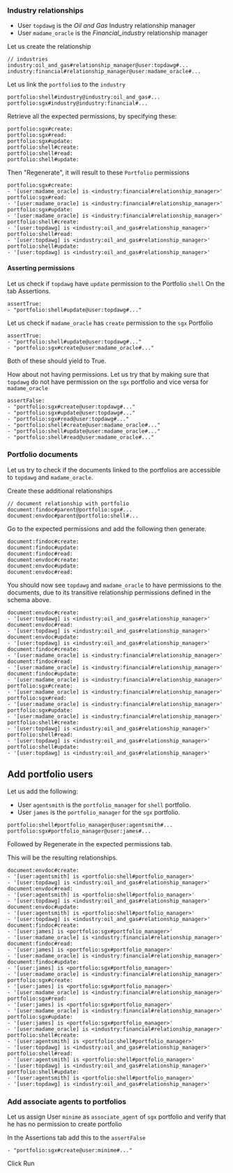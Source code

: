 ### Industry relationships
* User `topdawg` is the _Oil and Gas_ Industry relationship manager
* User `madame_oracle` is the _Financial_industry_ relationship manager

Let us create the relationship

```
// industries
industry:oil_and_gas#relationship_manager@user:topdawg#...
industry:financial#relationship_manager@user:madame_oracle#...
```

Let us link the `portfolio`s to the `industry`

```
portfolio:shell#industry@industry:oil_and_gas#...
portfolio:sgx#industry@industry:financial#...
```

Retrieve all the expected permissions, by specifying these:

```
portfolio:sgx#create: 
portfolio:sgx#read:
portfolio:sgx#update:
portfolio:shell#create:
portfolio:shell#read:
portfolio:shell#update:

```

Then "Regenerate", it will result to these `Portfolio` permissions

```
portfolio:sgx#create:
- '[user:madame_oracle] is <industry:financial#relationship_manager>'
portfolio:sgx#read:
- '[user:madame_oracle] is <industry:financial#relationship_manager>'
portfolio:sgx#update:
- '[user:madame_oracle] is <industry:financial#relationship_manager>'
portfolio:shell#create:
- '[user:topdawg] is <industry:oil_and_gas#relationship_manager>'
portfolio:shell#read:
- '[user:topdawg] is <industry:oil_and_gas#relationship_manager>'
portfolio:shell#update:
- '[user:topdawg] is <industry:oil_and_gas#relationship_manager>'

```

#### Asserting permissions

Let us check if `topdawg` have `update` permission to the Portfolio `shell`
On the tab Assertions.

```
assertTrue:
- "portfolio:shell#update@user:topdawg#..."
```

Let us check if `madame_oracle` has `create` permission to the `sgx` Portfolio

```
assertTrue:
- "portfolio:shell#update@user:topdawg#..."
- "portfolio:sgx#create@user:madame_oracle#..."
```
Both of these should yield to True.

How about not having permissions.  Let us try that by making sure that `topdawg` do not have permission on the `sgx` portfolio and vice versa for `madame_oracle`

```
assertFalse:
- "portfolio:sgx#create@user:topdawg#..."
- "portfolio:sgx#update@user:topdawg#..."
- "portfolio:sgx#read@user:topdawg#..."
- "portfolio:shell#create@user:madame_oracle#..."
- "portfolio:shell#update@user:madame_oracle#..."
- "portfolio:shell#read@user:madame_oracle#..."
```

### Portfolio documents

Let us try to check if the documents linked to the portfolios are accessible to `topdawg` and `madame_oracle`.

Create these additional relationships

```
// document relationship with portfolio
document:findoc#parent@portfolio:sgx#...
document:envdoc#parent@portfolio:shell#...
```

Go to the expected permissions and add the following then generate.

```
document:findoc#create: 
document:findoc#update: 
document:findoc#read: 
document:envdoc#create: 
document:envdoc#update: 
document:envdoc#read: 
```

You should now see `topdawg` and `madame_oracle` to have permissions to the documents, due to its transitive relationship permissions defined in the schema above.

```
document:envdoc#create:
- '[user:topdawg] is <industry:oil_and_gas#relationship_manager>'
document:envdoc#read:
- '[user:topdawg] is <industry:oil_and_gas#relationship_manager>'
document:envdoc#update:
- '[user:topdawg] is <industry:oil_and_gas#relationship_manager>'
document:findoc#create:
- '[user:madame_oracle] is <industry:financial#relationship_manager>'
document:findoc#read:
- '[user:madame_oracle] is <industry:financial#relationship_manager>'
document:findoc#update:
- '[user:madame_oracle] is <industry:financial#relationship_manager>'
portfolio:sgx#create:
- '[user:madame_oracle] is <industry:financial#relationship_manager>'
portfolio:sgx#read:
- '[user:madame_oracle] is <industry:financial#relationship_manager>'
portfolio:sgx#update:
- '[user:madame_oracle] is <industry:financial#relationship_manager>'
portfolio:shell#create:
- '[user:topdawg] is <industry:oil_and_gas#relationship_manager>'
portfolio:shell#read:
- '[user:topdawg] is <industry:oil_and_gas#relationship_manager>'
portfolio:shell#update:
- '[user:topdawg] is <industry:oil_and_gas#relationship_manager>'
```

## Add portfolio users

Let us add the following:
* User `agentsmith` is the `portfolio_manager` for `shell` portfolio.
* User `james` is the `portfolio_manager` for the `sgx` portfolio.

```
portfolio:shell#portfolio_manager@user:agentsmith#...
portfolio:sgx#portfolio_manager@user:james#...
```

Followed by Regenerate in the expected permissions tab.

This will be the resulting relationships.

```
document:envdoc#create:
- '[user:agentsmith] is <portfolio:shell#portfolio_manager>'
- '[user:topdawg] is <industry:oil_and_gas#relationship_manager>'
document:envdoc#read:
- '[user:agentsmith] is <portfolio:shell#portfolio_manager>'
- '[user:topdawg] is <industry:oil_and_gas#relationship_manager>'
document:envdoc#update:
- '[user:agentsmith] is <portfolio:shell#portfolio_manager>'
- '[user:topdawg] is <industry:oil_and_gas#relationship_manager>'
document:findoc#create:
- '[user:james] is <portfolio:sgx#portfolio_manager>'
- '[user:madame_oracle] is <industry:financial#relationship_manager>'
document:findoc#read:
- '[user:james] is <portfolio:sgx#portfolio_manager>'
- '[user:madame_oracle] is <industry:financial#relationship_manager>'
document:findoc#update:
- '[user:james] is <portfolio:sgx#portfolio_manager>'
- '[user:madame_oracle] is <industry:financial#relationship_manager>'
portfolio:sgx#create:
- '[user:james] is <portfolio:sgx#portfolio_manager>'
- '[user:madame_oracle] is <industry:financial#relationship_manager>'
portfolio:sgx#read:
- '[user:james] is <portfolio:sgx#portfolio_manager>'
- '[user:madame_oracle] is <industry:financial#relationship_manager>'
portfolio:sgx#update:
- '[user:james] is <portfolio:sgx#portfolio_manager>'
- '[user:madame_oracle] is <industry:financial#relationship_manager>'
portfolio:shell#create:
- '[user:agentsmith] is <portfolio:shell#portfolio_manager>'
- '[user:topdawg] is <industry:oil_and_gas#relationship_manager>'
portfolio:shell#read:
- '[user:agentsmith] is <portfolio:shell#portfolio_manager>'
- '[user:topdawg] is <industry:oil_and_gas#relationship_manager>'
portfolio:shell#update:
- '[user:agentsmith] is <portfolio:shell#portfolio_manager>'
- '[user:topdawg] is <industry:oil_and_gas#relationship_manager>'
```

### Add associate agents to portfolios

Let us assign User `minime` as `associate_agent` of `sgx` portfolio and verify that he has no permission to create portfolio

In the Assertions tab add this to the `assertFalse`

```
- "portfolio:sgx#create@user:minime#..."
```

Click Run